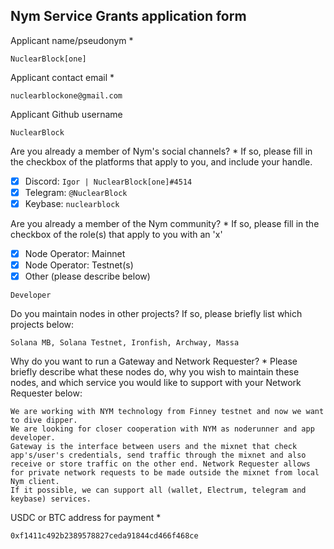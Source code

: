 Nym Service Grants application form 
------------------------------------

Applicant name/pseudonym *
```
NuclearBlock[one]
```

Applicant contact email *
```
nuclearblockone@gmail.com
```

Applicant Github username
```
NuclearBlock
```

Are you already a member of Nym's social channels? * 
If so, please fill in the checkbox of the platforms that apply to you, and include your handle. 
- [x] Discord: `Igor | NuclearBlock[one]#4514`
- [x] Telegram: `@NuclearBlock`
- [x] Keybase: `nuclearblock`

Are you already a member of the Nym community? * 
If so, please fill in the checkbox of the role(s) that apply to you with an 'x' 
- [x] Node Operator: Mainnet 
- [x] Node Operator: Testnet(s)
- [x] Other (please describe below)
```
Developer
```

Do you maintain nodes in other projects? 
If so, please briefly list which projects below: 
```
Solana MB, Solana Testnet, Ironfish, Archway, Massa
```

Why do you want to run a Gateway and Network Requester? * 
Please briefly describe what these nodes do, why you wish to maintain these nodes, and which service you would like to support with your Network Requester below: 
```
We are working with NYM technology from Finney testnet and now we want to dive dipper.
We are looking for closer cooperation with NYM as noderunner and app developer.
Gateway is the interface between users and the mixnet that check app's/user's credentials, send traffic through the mixnet and also receive or store traffic on the other end. Network Requester allows for private network requests to be made outside the mixnet from local Nym client.
If it possible, we can support all (wallet, Electrum, telegram and keybase) services.
```

USDC or BTC address for payment * 
```
0xf1411c492b2389578827ceda91844cd466f468ce
```
